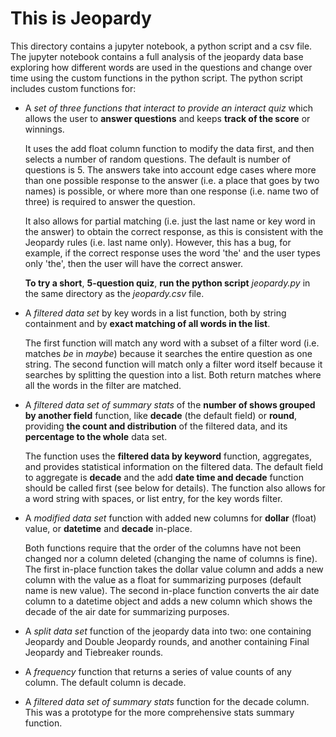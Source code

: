 # This is Jeopardy
This directory contains a jupyter notebook, a python script and a csv file. The jupyter notebook contains a full analysis of the jeopardy data base exploring how different words are used in the questions and change over time using the custom functions in the python script. The python script includes custom functions for:

- A *set of three functions that interact to provide an interact quiz* which allows the user to **answer questions** and keeps **track of the score** or winnings. 

  It uses the add float column function to modify the data first, and then selects a number of random questions. The default is number of questions is 5. The answers take into account edge cases where more than one possible response to the answer (i.e. a place that goes by two names) is possible, or where more than one response (i.e. name two of three) is required to answer the question. 
  
  It also allows for partial matching (i.e. just the last name or key word in the answer) to obtain the correct response, as this is consistent with the Jeopardy rules (i.e. last name only). However, this has a bug, for example, if the correct response uses the word 'the' and the user types only 'the', then the user will have the correct answer.
  
  **To try a short**, **5-question quiz**, **run the python script** *jeopardy.py* in the same directory as the *jeopardy.csv* file. 

- A *filtered data set* by key words in a list function, both by string containment and by **exact matching of all words in the list**.

  The first function will match any word with a subset of a filter word (i.e. matches *be* in *maybe*) because it searches the entire question as one string. The second function will match only a filter word itself because it searches by splitting the question into a list. Both return matches where all the words in the filter are matched.

- A *filtered data set of summary stats* of the **number of shows grouped by another field** function, like **decade** (the default field) or **round**, providing **the count and distribution** of the filtered data, and its **percentage to the whole** data set. 
  
  The function uses the **filtered data by keyword** function, aggregates, and provides statistical information on the filtered data. The default field to aggregate is **decade** and the add **date time and decade** function should be called first (see below for details). The function also allows for a word string with spaces, or list entry, for the key words filter.
  
- A *modified data set* function with added new columns for **dollar** (float) value, or **datetime** and **decade** in-place. 
  
  Both functions require that the order of the columns have not been changed nor a column deleted (changing the name of columns is fine). The first in-place function takes the dollar value column and adds a new column with the value as a float for summarizing purposes (default name is new value). The second in-place function converts the air date column to a datetime object and adds a new column which shows the decade of the air date for summarizing purposes.

- A *split data set* function of the jeopardy data into two: one containing Jeopardy and Double Jeopardy rounds, and another containing Final Jeopardy and Tiebreaker rounds.
- A *frequency* function that returns a series of value counts of any column. The default column is decade.
- A *filtered data set of summary stats* function for the decade column. This was a prototype for the more comprehensive stats summary function.

